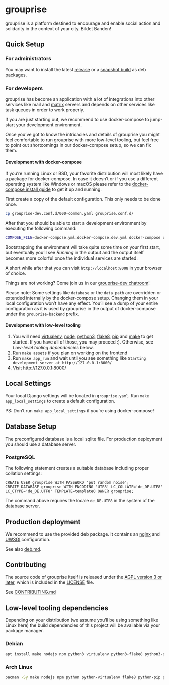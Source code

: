 # grouprise

grouprise is a platform destined to encourage and enable social action and solidarity in the context of your city. Bildet Banden!

## Quick Setup

### For administrators
You may want to install the latest [release](./-/blob/main/docs/deployment/deb.md) or a [snapshot build](https://git.hack-hro.de/grouprise/grouprise/builds/artifacts/main/raw/build/debian/export/grouprise.deb?job=deb-package) as deb packages.

### For developers

grouprise has become an application with a lot of integrations into other services
like mail and [matrix](https://matrix.org/) servers and depends on other services
like task queues in order to work properly.

If you are just starting out, we recommend to use docker-compose
to jump-start your development environment.

Once you’ve got to know the intricacies and details of grouprise you might
feel comfortable to run grouprise with more low-level tooling,
but feel free to point out shortcomings in our docker-compose setup,
so we can fix them.

#### Development with docker-compose

If you’re running Linux or BSD, your favorite distribution will most
likely have a package for docker-compose. In case it doesn’t or if you
use a different operating system like Windows or macOS please
refer to the [docker-compose install guide](https://docs.docker.com/compose/install/)
to get it up and running.

First create a copy of the default configuration.
This only needs to be done once.

```sh
cp grouprise-dev.conf.d/000-common.yaml grouprise.conf.d/
```

After that you should be able to start a development environment by
executing the following command:

```sh
COMPOSE_FILE=docker-compose.yml:docker-compose.dev.yml docker-compose up --build
```

Bootstrapping the environment will take quite some time on your first start,
but eventually you’ll see *Running* in the output and the output itself
becomes more colorful once the individual services are started.

A short while after that you can visit `http://localhost:8008` in your browser
of choice.

Things are not working? Come join us in our
[grouprise-dev chatroom](https://matrix.to/#/#grouprise-dev:systemausfall.org)!

Please note: Some settings like `database` or the `data_path` are overridden
or extended internally by the docker-compose setup. Changing them in your local
configuration won’t have any effect. You’ll see a dump of your entire
configuration as it is used by grouprise in the output of docker-compose
under the `grouprise-backend` prefix.

#### Development with low-level tooling

1. You will need [virtualenv](https://virtualenv.pypa.io/en/stable/),
   [node](https://nodejs.org/en/),
   [python3](https://www.python.org/),
   [flake8](http://flake8.pycqa.org/en/latest/),
   [pip](https://pip.pypa.io/en/stable/) and
   [make](https://www.gnu.org/software/make/) to get started.
   If you have all of those, you may proceed :).
   Otherwise, see *Low-level tooling dependencies* below.
2. Run `make assets` if you plan on working on the frontend
3. Run `make app_run` and wait until you see something like
   `Starting development server at http://127.0.0.1:8000/`
4. Visit http://127.0.0.1:8000/


## Local Settings

Your local Django settings will be located in `grouprise.yaml`.
Run `make app_local_settings` to create a default configuration.

PS: Don’t run `make app_local_settings` if you’re using docker-compose!

## Database Setup

The preconfigured database is a local sqlite file.
For production deployment you should use a database server.

### PostgreSQL

The following statement creates a suitable database including proper collation settings:

    CREATE USER grouprise WITH PASSWORD 'put random noise';
    CREATE DATABASE grouprise WITH ENCODING 'UTF8' LC_COLLATE='de_DE.UTF8' LC_CTYPE='de_DE.UTF8' TEMPLATE=template0 OWNER grouprise;

The command above requires the locale `de_DE.UTF8` in the system of the database server.


## Production deployment

We recommend to use the provided deb package.
It contains an [nginx](nginx.org/) and [UWSGI](https://projects.unbit.it/uwsgi/) configuration.

See also [deb.md](./docs/deployment/deb.md).


## Contributing

The source code of grouprise itself is released under the [AGPL version 3 or later](LICENSE),
which is included in the [LICENSE](LICENSE) file.

See [CONTRIBUTING.md](./CONTRIBUTING.md)


## Low-level tooling dependencies

Depending on your distribution (we assume you’ll be using something like Linux here) the build dependencies of this project will be available via your package manager.

### Debian
```sh
apt install make nodejs npm python3 virtualenv python3-flake8 python3-pip python3-sphinx python3-recommonmark python3-xapian
```

### Arch Linux
```sh
pacman -Sy make nodejs npm python python-virtualenv flake8 python-pip python-sphinx python-recommonmark python-xapian
```
